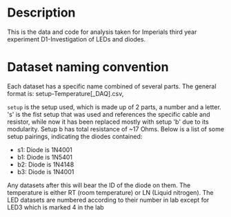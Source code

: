 # Description
This is the data and code for analysis taken for Imperials third year experiment D1-Investigation of LEDs and diodes.

# Dataset naming convention

Each dataset has a specific name combined of several parts. The general format is:
setup-Temperature[_DAQ].csv,

`setup` is the setup used, which is made up of 2 parts, a number and a letter. 's' is the fist setup that was used and references the specific cable and resistor, while now it has been replaced mostly with setup 'b' due to its modularity. Setup b has total resistance of ~17 Ohms. Below is a list of some setup pairings, indicating the diodes contained:
- s1: Diode is 1N4001
- b1: Diode is 1N5401
- b2: Diode is 1N4148
- b3: Diode is 1N4001

Any datasets after this will bear the ID of the diode on them. The temperature is either RT (room temperature) or LN (Liquid nitrogen). The LED datasets are numbered according to their number in lab except for LED3 which is marked 4 in the lab

